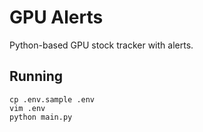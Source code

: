 # GPU Alerts

Python-based GPU stock tracker with alerts.

## Running

```
cp .env.sample .env
vim .env
python main.py
```
